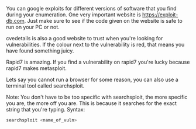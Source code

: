 You can google exploits for different versions of software that you find during your enumeration. One very important website is https://exploit-db.com. Just make sure to see if the code given on the website is safe to run on your PC or not. 

cvedetails is also a good website to trust when you're looking for vulnerabilities. If the colour next to the vulnerability is red, that means you have found something juicy.

Rapid7 is amazing. If you find a vulnerability on rapid7 you're lucky because rapid7 makes metasploit. 

Lets say you cannot run a browser for some reason, you can also use a terminal tool called searchsploit.

Note: You don't have to be too specific with searchsploit, the more specific you are, the more off you are. This is because it searches for the exact string that you're typing. Syntax:

```bash
searchsploit <name_of_vuln>
```


